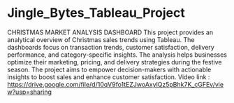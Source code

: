 # Jingle_Bytes_Tableau_Project
CHRISTMAS MARKET ANALYSIS DASHBOARD
This project provides an analytical overview of Christmas sales trends using  Tableau. The dashboards focus on transaction trends, customer satisfaction,  delivery performance, and category-specific insights. The analysis helps  businesses optimize their marketing, pricing, and delivery strategies during the  festive season.
The project aims to empower decision-makers with actionable insights to boost sales and enhance customer satisfaction.
Video link : https://drive.google.com/file/d/10qV9fo1tEZJwoAxylQz5pBhk7K_cGFEv/view?usp=sharing
